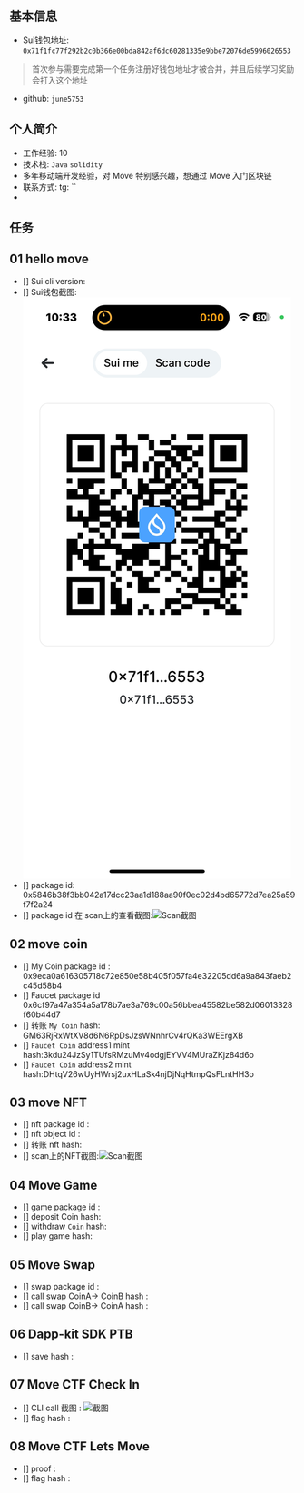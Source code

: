 ## 基本信息
- Sui钱包地址: `0x71f1fc77f292b2c0b366e00bda842af6dc60281335e9bbe72076de5996026553`
> 首次参与需要完成第一个任务注册好钱包地址才被合并，并且后续学习奖励会打入这个地址
- github: `june5753`

## 个人简介
- 工作经验: 10
- 技术栈: `Java` `solidity`
- 多年移动端开发经验，对 Move 特别感兴趣，想通过 Move 入门区块链
- 联系方式: tg: ``
- 
## 任务

##   01 hello move
- [] Sui cli version:
- [] Sui钱包截图: ![Sui钱包截图](images\sui_wallet.JPG)
- [] package id:  0x5846b38f3bb042a17dcc23aa1d188aa90f0ec02d4bd65772d7ea25a59f7f2a24
- [] package id 在 scan上的查看截图:![Scan截图](/images/Bruce_publish_success.jpg)

##   02 move coin
- [] My Coin package id : 0x9eca0a616305718c72e850e58b405f057fa4e32205dd6a9a843faeb2c45d58b4
- [] Faucet package id  0x6cf97a47a354a5a178b7ae3a769c00a56bbea45582be582d06013328f60b44d7
- [] 转账 `My Coin` hash: GM63RjRxWtXV8d6N6RpDsJzsWNnhrCv4rQKa3WEErgXB
- [] `Faucet Coin` address1 mint hash:3kdu24JzSy1TUfsRMzuMv4odgjEYVV4MUraZKjz84d6o
- [] `Faucet Coin` address2 mint hash:DHtqV26wUyHWrsj2uxHLaSk4njDjNqHtmpQsFLntHH3o

##   03 move NFT
- [] nft package id :
- [] nft object id :
- [] 转账 nft  hash:
- [] scan上的NFT截图:![Scan截图](./images/你的图片地址)

##   04 Move Game
- [] game package id :
- [] deposit Coin hash:
- [] withdraw `Coin` hash:
- [] play game hash:

##   05 Move Swap
- [] swap package id :
- [] call swap CoinA-> CoinB  hash :
- [] call swap CoinB-> CoinA  hash :

##   06 Dapp-kit SDK PTB
- [] save hash :

##   07 Move CTF Check In
- [] CLI call 截图 : ![截图](./images/你的图片地址)
- [] flag hash :

##   08 Move CTF Lets Move
- [] proof :
- [] flag hash :

